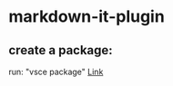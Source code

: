 # markdown-it-plugin

## create a package:
run: "vsce package"
[Link](http://www.mathworks.com/help/matlab/ref/functionname.html)
